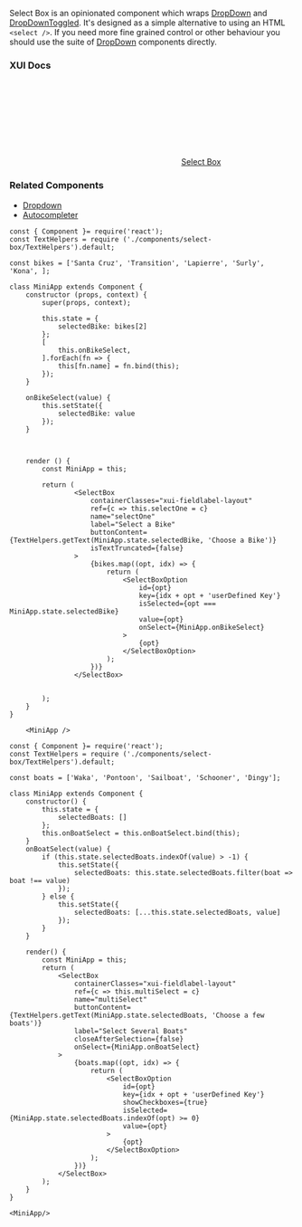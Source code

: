 Select Box is an opinionated component which wraps [DropDown](#dropdown) and [DropDownToggled](#dropdowntoggled). It's designed as a simple alternative to using an HTML `<select />`. If you need more fine grained control or other behaviour you should use the suite of [DropDown](#dropdown) components directly.

### XUI Docs

<div class="xui-margin-vertical">
	<div>
		<svg focusable="false" class="xui-icon xui-icon-inline xui-icon-large xui-icon-color-blue"> <use xlink:href="#xui-icon-bookmark" role="presentation"/></svg>
		<span><a href="/section-forms.html#forms-9">Select Box</a></span>
	</div>
</div>

### Related Components

* [Dropdown](#dropdown)
* [Autocompleter](#autocompleter)

```
const { Component }= require('react');
const TextHelpers = require ('./components/select-box/TextHelpers').default;

const bikes = ['Santa Cruz', 'Transition', 'Lapierre', 'Surly', 'Kona', ];

class MiniApp extends Component {
	constructor (props, context) {
		super(props, context);

		this.state = {
			selectedBike: bikes[2]
		};
		[
			this.onBikeSelect,
		].forEach(fn => {
			this[fn.name] = fn.bind(this);
		});
	}

	onBikeSelect(value) {
		this.setState({
			selectedBike: value
		});
	}



	render () {
		const MiniApp = this;

		return (
				<SelectBox
					containerClasses="xui-fieldlabel-layout"
					ref={c => this.selectOne = c}
					name="selectOne"
					label="Select a Bike"
					buttonContent={TextHelpers.getText(MiniApp.state.selectedBike, 'Choose a Bike')}
					isTextTruncated={false}
				>
					{bikes.map((opt, idx) => {
						return (
							<SelectBoxOption
								id={opt}
								key={idx + opt + 'userDefined Key'}
								isSelected={opt === MiniApp.state.selectedBike}
								value={opt}
								onSelect={MiniApp.onBikeSelect}
							>
								{opt}
							</SelectBoxOption>
						);
					})}
				</SelectBox>


		);
	}
}

	<MiniApp />
```



```
const { Component }= require('react');
const TextHelpers = require ('./components/select-box/TextHelpers').default;

const boats = ['Waka', 'Pontoon', 'Sailboat', 'Schooner', 'Dingy'];

class MiniApp extends Component {
	constructor() {
		this.state = {
			selectedBoats: []
		};
		this.onBoatSelect = this.onBoatSelect.bind(this);
	}
	onBoatSelect(value) {
		if (this.state.selectedBoats.indexOf(value) > -1) {
			this.setState({
				selectedBoats: this.state.selectedBoats.filter(boat => boat !== value)
			});
		} else {
			this.setState({
				selectedBoats: [...this.state.selectedBoats, value]
			});
		}
	}

	render() {
		const MiniApp = this;
		return (
			<SelectBox
				containerClasses="xui-fieldlabel-layout"
				ref={c => this.multiSelect = c}
				name="multiSelect"
				buttonContent={TextHelpers.getText(MiniApp.state.selectedBoats, 'Choose a few boats')}
				label="Select Several Boats"
				closeAfterSelection={false}
				onSelect={MiniApp.onBoatSelect}
			>
				{boats.map((opt, idx) => {
					return (
						<SelectBoxOption
							id={opt}
							key={idx + opt + 'userDefined Key'}
							showCheckboxes={true}
							isSelected={MiniApp.state.selectedBoats.indexOf(opt) >= 0}
							value={opt}
						>
							{opt}
						</SelectBoxOption>
					);
				})}
			</SelectBox>
		);
	}
}

<MiniApp/>
```

